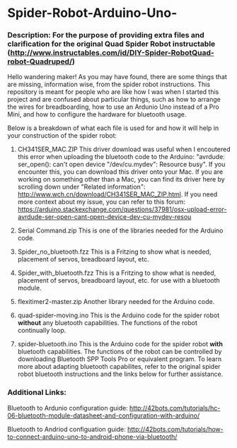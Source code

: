 # Spider-Robot-Arduino-Uno-
### Description: For the purpose of providing extra files and clarification for the original Quad Spider Robot instructable (http://www.instructables.com/id/DIY-Spider-RobotQuad-robot-Quadruped/)

Hello wandering maker! As you may have found, there are some things that are missing, information wise, from the spider robot instructions. This repository is meant for people who are like how I was when I started this project and are confused about particular things, such as how to arrange the wires for breadboarding, how to use an Ardunio Uno instead of a Pro Mini, and how to configure the hardware for bluetooth usage.

Below is a breakdown of what each file is used for and how it will help in your construction of the spider robot:

1. CH341SER_MAC.ZIP
This driver download was useful when I encoutered this error when uploading the bluetooth code to the Arduino: "avrdude: ser_open(): can't open device "/dev/cu.mydev": Resource busy". If you encounter this, you can download this driver onto your Mac. If you are working on something other than a Mac, you can find its driver here by scrolling down under "Related information": http://www.wch.cn/download/CH341SER_MAC_ZIP.html. If you need more context about my issue, you can refer to this forum: https://arduino.stackexchange.com/questions/37981/osx-upload-error-avrdude-ser-open-cant-open-device-dev-cu-mydev-resou

2. Serial Command.zip
This is one of the libraries needed for the Arduino code.

3. Spider_no_bluetooth.fzz
This is a Fritzing to show what is needed, placement of servos, breadboard layout, etc.

4. Spider_with_bluetooth.fzz
This is a Fritzing to show what is needed, placement of servos, breadboard layout, etc. for use with a bluetooth module.

5. flexitimer2-master.zip
Another library needed for the Arduino code.

6. quad-spider-moving.ino
This is the Arduino code for the spider robot **without** any bluetooth capabilities. The functions of the robot continually loop.

7. spider-bluetooth.ino
This is the Arduino code for the spider robot **with** bluetooth capabilities. The functions of the robot can be controlled by downloading Bluetooth SPP Tools Pro or equivalent program. To learn more about adapting bluetooth capabilites, refer to the original spider robot bluetooth instructions and the links below for further assistance.

### Additional Links:

Bluetooth to Ardunio configuration guide: http://42bots.com/tutorials/hc-06-bluetooth-module-datasheet-and-configuration-with-arduino/

Bluetooth to Andriod configuation guide: http://42bots.com/tutorials/how-to-connect-arduino-uno-to-android-phone-via-bluetooth/
